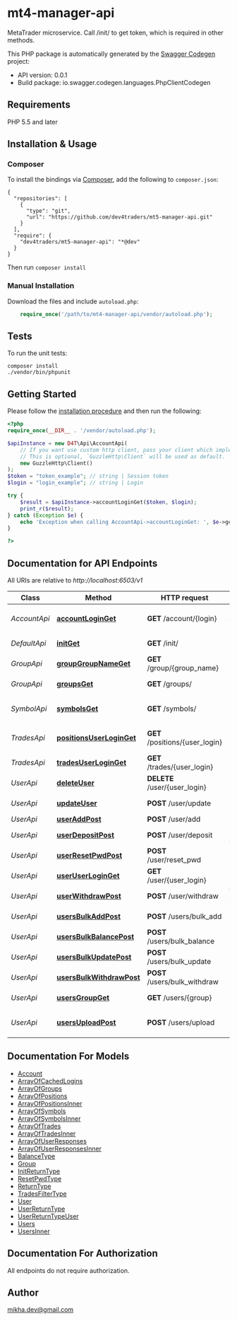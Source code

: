 # mt4-manager-api
MetaTrader microservice. Call /init/ to get token, which is required in other methods.

This PHP package is automatically generated by the [Swagger Codegen](https://github.com/swagger-api/swagger-codegen) project:

- API version: 0.0.1
- Build package: io.swagger.codegen.languages.PhpClientCodegen

## Requirements

PHP 5.5 and later

## Installation & Usage
### Composer

To install the bindings via [Composer](http://getcomposer.org/), add the following to `composer.json`:

```
{
  "repositories": [
    {
      "type": "git",
      "url": "https://github.com/dev4traders/mt5-manager-api.git"
    }
  ],
  "require": {
    "dev4traders/mt5-manager-api": "*@dev"
  }
}
```

Then run `composer install`

### Manual Installation

Download the files and include `autoload.php`:

```php
    require_once('/path/to/mt4-manager-api/vendor/autoload.php');
```

## Tests

To run the unit tests:

```
composer install
./vendor/bin/phpunit
```

## Getting Started

Please follow the [installation procedure](#installation--usage) and then run the following:

```php
<?php
require_once(__DIR__ . '/vendor/autoload.php');

$apiInstance = new D4T\Api\AccountApi(
    // If you want use custom http client, pass your client which implements `GuzzleHttp\ClientInterface`.
    // This is optional, `GuzzleHttp\Client` will be used as default.
    new GuzzleHttp\Client()
);
$token = "token_example"; // string | Session token
$login = "login_example"; // string | Login

try {
    $result = $apiInstance->accountLoginGet($token, $login);
    print_r($result);
} catch (Exception $e) {
    echo 'Exception when calling AccountApi->accountLoginGet: ', $e->getMessage(), PHP_EOL;
}

?>
```

## Documentation for API Endpoints

All URIs are relative to *http://localhost:6503/v1*

Class | Method | HTTP request | Description
------------ | ------------- | ------------- | -------------
*AccountApi* | [**accountLoginGet**](docs/Api/AccountApi.md#accountloginget) | **GET** /account/{login} | Get account by user login
*DefaultApi* | [**initGet**](docs/Api/DefaultApi.md#initget) | **GET** /init/ | Init manager
*GroupApi* | [**groupGroupNameGet**](docs/Api/GroupApi.md#groupgroupnameget) | **GET** /group/{group_name} | Get group by name
*GroupApi* | [**groupsGet**](docs/Api/GroupApi.md#groupsget) | **GET** /groups/ | Get list of groups
*SymbolApi* | [**symbolsGet**](docs/Api/SymbolApi.md#symbolsget) | **GET** /symbols/ | Get list of market symbols
*TradesApi* | [**positionsUserLoginGet**](docs/Api/TradesApi.md#positionsuserloginget) | **GET** /positions/{user_login} | Get list of user positions
*TradesApi* | [**tradesUserLoginGet**](docs/Api/TradesApi.md#tradesuserloginget) | **GET** /trades/{user_login} | Get list of user trades
*UserApi* | [**deleteUser**](docs/Api/UserApi.md#deleteuser) | **DELETE** /user/{user_login} | Delete user
*UserApi* | [**updateUser**](docs/Api/UserApi.md#updateuser) | **POST** /user/update | Update user
*UserApi* | [**userAddPost**](docs/Api/UserApi.md#useraddpost) | **POST** /user/add | Create user
*UserApi* | [**userDepositPost**](docs/Api/UserApi.md#userdepositpost) | **POST** /user/deposit | Deposit account
*UserApi* | [**userResetPwdPost**](docs/Api/UserApi.md#userresetpwdpost) | **POST** /user/reset_pwd | Reset password
*UserApi* | [**userUserLoginGet**](docs/Api/UserApi.md#useruserloginget) | **GET** /user/{user_login} | Get user by user login
*UserApi* | [**userWithdrawPost**](docs/Api/UserApi.md#userwithdrawpost) | **POST** /user/withdraw | Withdraw account
*UserApi* | [**usersBulkAddPost**](docs/Api/UserApi.md#usersbulkaddpost) | **POST** /users/bulk_add | Create users
*UserApi* | [**usersBulkBalancePost**](docs/Api/UserApi.md#usersbulkbalancepost) | **POST** /users/bulk_balance | bulk balance
*UserApi* | [**usersBulkUpdatePost**](docs/Api/UserApi.md#usersbulkupdatepost) | **POST** /users/bulk_update | bulk update
*UserApi* | [**usersBulkWithdrawPost**](docs/Api/UserApi.md#usersbulkwithdrawpost) | **POST** /users/bulk_withdraw | bulk withdraw
*UserApi* | [**usersGroupGet**](docs/Api/UserApi.md#usersgroupget) | **GET** /users/{group} | Get list of users
*UserApi* | [**usersUploadPost**](docs/Api/UserApi.md#usersuploadpost) | **POST** /users/upload | Upload account in csv


## Documentation For Models

 - [Account](docs/Model/Account.md)
 - [ArrayOfCachedLogins](docs/Model/ArrayOfCachedLogins.md)
 - [ArrayOfGroups](docs/Model/ArrayOfGroups.md)
 - [ArrayOfPositions](docs/Model/ArrayOfPositions.md)
 - [ArrayOfPositionsInner](docs/Model/ArrayOfPositionsInner.md)
 - [ArrayOfSymbols](docs/Model/ArrayOfSymbols.md)
 - [ArrayOfSymbolsInner](docs/Model/ArrayOfSymbolsInner.md)
 - [ArrayOfTrades](docs/Model/ArrayOfTrades.md)
 - [ArrayOfTradesInner](docs/Model/ArrayOfTradesInner.md)
 - [ArrayOfUserResponses](docs/Model/ArrayOfUserResponses.md)
 - [ArrayOfUserResponsesInner](docs/Model/ArrayOfUserResponsesInner.md)
 - [BalanceType](docs/Model/BalanceType.md)
 - [Group](docs/Model/Group.md)
 - [InitReturnType](docs/Model/InitReturnType.md)
 - [ResetPwdType](docs/Model/ResetPwdType.md)
 - [ReturnType](docs/Model/ReturnType.md)
 - [TradesFilterType](docs/Model/TradesFilterType.md)
 - [User](docs/Model/User.md)
 - [UserReturnType](docs/Model/UserReturnType.md)
 - [UserReturnTypeUser](docs/Model/UserReturnTypeUser.md)
 - [Users](docs/Model/Users.md)
 - [UsersInner](docs/Model/UsersInner.md)


## Documentation For Authorization

 All endpoints do not require authorization.


## Author

mikha.dev@gmail.com


